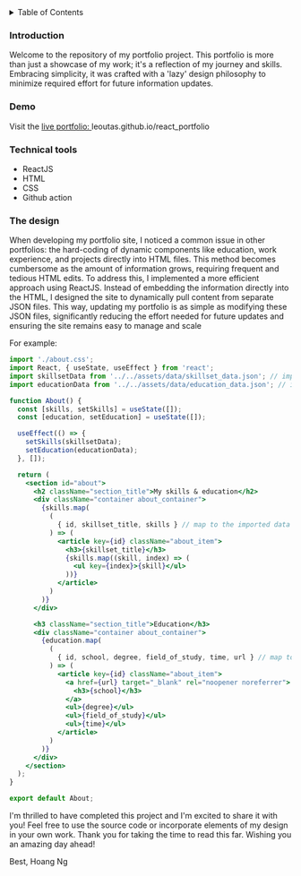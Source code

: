 <details>
  <summary>Table of Contents</summary>
  <ol>
    <li>
      <a href="#introduction">Introduction</a>
    </li>
    <li><a href="#demo">Demo</a></li>
    <li><a href="#technical-tools">Technical Tools</a></li>
  </ol>
</details>

### Introduction

Welcome to the repository of my portfolio project. This portfolio is more than just a showcase of my work; it's a reflection of my journey and skills. Embracing simplicity, it was crafted with a 'lazy' design philosophy to minimize required effort for future information updates.

### Demo

Visit the <a href="https://leoutas.github.io/react_portfolio/#" target="_blank" rel="noopener noreferrer">live portfolio: </a> leoutas.github.io/react_portfolio

### Technical tools

- ReactJS
- HTML
- CSS
- Github action

### The design

When developing my portfolio site, I noticed a common issue in other portfolios: the hard-coding of dynamic components like education, work experience, and projects directly into HTML files. This method becomes cumbersome as the amount of information grows, requiring frequent and tedious HTML edits. To address this, I implemented a more efficient approach using ReactJS. Instead of embedding the information directly into the HTML, I designed the site to dynamically pull content from separate JSON files. This way, updating my portfolio is as simple as modifying these JSON files, significantly reducing the effort needed for future updates and ensuring the site remains easy to manage and scale

For example:

```jsx
import './about.css';
import React, { useState, useEffect } from 'react';
import skillsetData from '../../assets/data/skillset_data.json'; // import required data
import educationData from '../../assets/data/education_data.json'; // import required data

function About() {
  const [skills, setSkills] = useState([]);
  const [education, setEducation] = useState([]);

  useEffect(() => {
    setSkills(skillsetData);
    setEducation(educationData);
  }, []);

  return (
    <section id="about">
      <h2 className="section_title">My skills & education</h2>
      <div className="container about_container">
        {skills.map(
          (
            { id, skillset_title, skills } // map to the imported data
          ) => (
            <article key={id} className="about_item">
              <h3>{skillset_title}</h3>
              {skills.map((skill, index) => (
                <ul key={index}>{skill}</ul>
              ))}
            </article>
          )
        )}
      </div>

      <h3 className="section_title">Education</h3>
      <div className="container about_container">
        {education.map(
          (
            { id, school, degree, field_of_study, time, url } // map to the imported data
          ) => (
            <article key={id} className="about_item">
              <a href={url} target="_blank" rel="noopener noreferrer">
                <h3>{school}</h3>
              </a>
              <ul>{degree}</ul>
              <ul>{field_of_study}</ul>
              <ul>{time}</ul>
            </article>
          )
        )}
      </div>
    </section>
  );
}

export default About;
```

I'm thrilled to have completed this project and I'm excited to share it with you! Feel free to use the source code or incorporate elements of my design in your own work. Thank you for taking the time to read this far. Wishing you an amazing day ahead!

Best,
Hoang Ng
